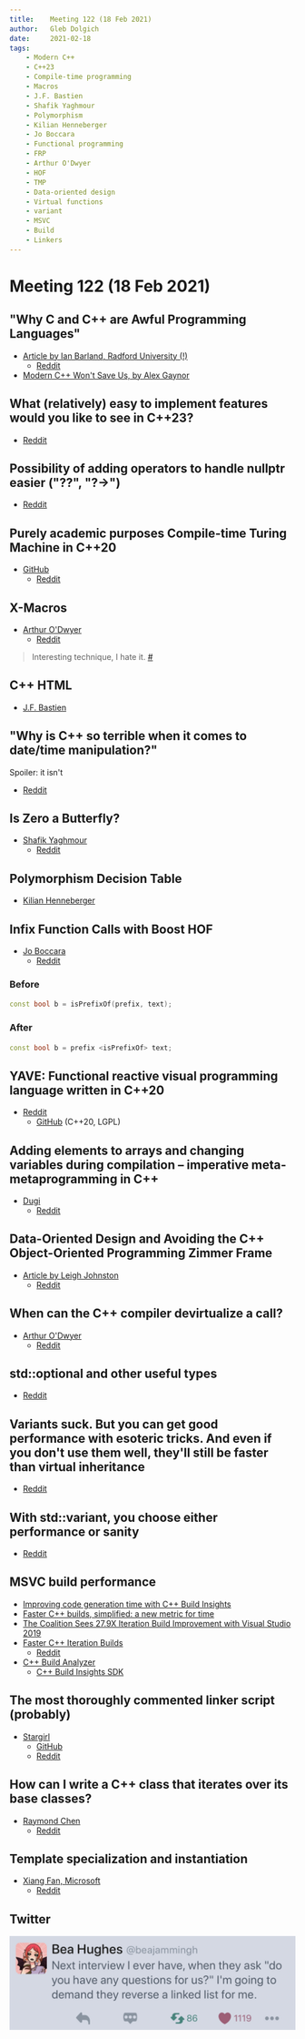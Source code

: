 ```yaml
---
title:    Meeting 122 (18 Feb 2021)
author:   Gleb Dolgich
date:     2021-02-18
tags:
    - Modern C++
    - C++23
    - Compile-time programming
    - Macros
    - J.F. Bastien
    - Shafik Yaghmour
    - Polymorphism
    - Kilian Henneberger
    - Jo Boccara
    - Functional programming
    - FRP
    - Arthur O'Dwyer
    - HOF
    - TMP
    - Data-oriented design
    - Virtual functions
    - variant
    - MSVC
    - Build
    - Linkers
---
```


# Meeting 122 (18 Feb 2021)

## "Why C and C++ are Awful Programming Languages"

* [Article by Ian Barland, Radford University (!)](https://www.radford.edu/ibarland/Manifestoes/whyC++isBad.shtml)
  * [Reddit](https://www.reddit.com/r/cpp/comments/lgywbw/why_c_and_c_are_awful_programming_languages/?ref=share&ref_source=link)
* [Modern C++ Won't Save Us, by Alex Gaynor](https://alexgaynor.net/2019/apr/21/modern-c++-wont-save-us/)

## What (relatively) easy to implement features would you like to see in C++23?

* [Reddit](https://www.reddit.com/r/cpp/comments/lif2mc/what_relatively_easily_to_implement_features/?ref=share&ref_source=link)

## Possibility of adding operators to handle nullptr easier ("??", "?->")

* [Reddit](https://www.reddit.com/r/cpp/comments/kxflj9/possibility_of_adding_operators_to_handle_nullptr/)

## Purely academic purposes Compile-time Turing Machine in C++20

* [GitHub](https://github.com/Eren121/CppTuringMachine)
  * [Reddit](https://www.reddit.com/r/cpp/comments/l9gl25/purely_academic_purposes_compiletime_turing/?ref=share&ref_source=link)

## X-Macros

* [Arthur O'Dwyer](https://quuxplusone.github.io/blog/2021/02/01/x-macros/)
  * [Reddit](https://www.reddit.com/r/cpp/comments/laqwkw/what_are_xmacros/?ref=share&ref_source=link)

> Interesting technique, I hate it. [#](https://www.reddit.com/r/cpp/comments/laqwkw/what_are_xmacros/glpkbmz/)

## C++ HTML

* [J.F. Bastien](https://github.com/jfbastien/cpp-html)

## "Why is C++ so terrible when it comes to date/time manipulation?"

Spoiler: it isn't

* [Reddit](https://www.reddit.com/r/cpp/comments/lj2fm1/why_is_c_so_terrible_when_it_comes_to_datetime/)

## Is Zero a Butterfly?

* [Shafik Yaghmour](https://shafik.github.io/c++/2021/01/03/is_zero_a_butterfly.html)
  * [Reddit](https://www.reddit.com/r/cpp/comments/kqhcdb/is_zero_a_butterfly/)

## Polymorphism Decision Table

* [Kilian Henneberger](https://ukilele.github.io//2020/05/11/polymorphism-decision-table.html)

## Infix Function Calls with Boost HOF

* [Jo Boccara](https://www.fluentcpp.com/2021/01/08/infix-function-calls-with-boost-hof/)
  * [Reddit](https://www.reddit.com/r/cpp/comments/kt06b5/fluentc_infix_function_calls_with_boost_hof/)

### Before

```cpp
const bool b = isPrefixOf(prefix, text);
```

### After

```cpp
const bool b = prefix <isPrefixOf> text;
```

## YAVE: Functional reactive visual programming language written in C++20

* [Reddit](https://www.reddit.com/r/cpp/comments/kub1gu/yave_functional_reactive_visual_programming/)
  * [GitHub](https://github.com/mocabe/yave) (C++20, LGPL)

## Adding elements to arrays and changing variables during compilation – imperative meta-metaprogramming in C++

* [Dugi](https://lordsoftech.com/programming/adding-elements-to-arrays-and-changing-variables-during-compilation-imperative-meta-metaprogramming-in-c/)
  * [Reddit](https://www.reddit.com/r/cpp/comments/l0pwes/adding_elements_to_arrays_and_changing_variables/?ref=share&ref_source=link)

## Data-Oriented Design and Avoiding the C++ Object-Oriented Programming Zimmer Frame

* [Article by Leigh Johnston](https://leighjohnston.wordpress.com/2018/08/27/data-oriented-design-and-avoiding-the-c-object-oriented-programming-zimmer-frame/)
  * [Reddit](https://www.reddit.com/r/cpp/comments/lgtyp2/dataoriented_design_and_avoiding_the_c/?ref=share&ref_source=link)

## When can the C++ compiler devirtualize a call?

* [Arthur O'Dwyer](https://quuxplusone.github.io/blog/2021/02/15/devirtualization/)
  * [Reddit](https://www.reddit.com/r/cpp/comments/lkgtyz/when_can_the_c_compiler_devirtualize_a_call/)

## std::optional and other useful types

* [Reddit](https://www.reddit.com/r/cpp/comments/kozrhy/what_tools_similar_to_stdoptional_should_you_be/)

## Variants suck. But you can get good performance with esoteric tricks. And even if you don't use them well, they'll still be faster than virtual inheritance

* [Reddit](https://www.reddit.com/r/cpp/comments/ktyxqa/variants_suck_but_you_can_get_good_performance/?ref=share&ref_source=link)

## With std::variant, you choose either performance or sanity

* [Reddit](https://www.reddit.com/r/cpp/comments/kst2pu/with_stdvariant_you_choose_either_performance_or/)

## MSVC build performance

* [Improving code generation time with C++ Build Insights](https://devblogs.microsoft.com/cppblog/improving-code-generation-time-with-cpp-build-insights/)
* [Faster C++ builds, simplified: a new metric for time](https://devblogs.microsoft.com/cppblog/faster-cpp-builds-simplified-a-new-metric-for-time/)
* [The Coalition Sees 27.9X Iteration Build Improvement with Visual Studio 2019](https://devblogs.microsoft.com/cppblog/the-coalition-sees-27-9x-iteration-build-improvement-with-visual-studio-2019/)
* [Faster C++ Iteration Builds](https://devblogs.microsoft.com/cppblog/faster-c-iteration-builds/)
  * [Reddit](https://www.reddit.com/r/cpp/comments/ksuvbo/msvc_faster_c_iteration_builds/)
* [C++ Build Analyzer](https://github.com/MetanoKid/cpp-build-analyzer)
  * [C++ Build Insights SDK](https://docs.microsoft.com/en-gb/cpp/build-insights/reference/sdk/overview?view=msvc-160)

## The most thoroughly commented linker script (probably)

* [Stargirl](https://blog.thea.codes/the-most-thoroughly-commented-linker-script/)
  * [GitHub](https://github.com/theacodes/Winterbloom_Castor_and_Pollux/blob/master/firmware/scripts/samd21g18a.ld)
  * [Reddit](https://www.reddit.com/r/cpp/comments/kx1dbg/the_most_thoroughly_commented_linker_script/)

## How can I write a C++ class that iterates over its base classes?

* [Raymond Chen](https://devblogs.microsoft.com/oldnewthing/20210114-00/?p=104714)
  * [Reddit](https://www.reddit.com/r/cpp/comments/kx9uli/how_can_i_write_a_c_class_that_iterates_over_its/)

## Template specialization and instantiation

* [Xiang Fan, Microsoft](https://devblogs.microsoft.com/cppblog/build-throughput-series-template-metaprogramming-fundamentals/)
  * [Reddit](https://www.reddit.com/r/cpp/comments/kx7r0h/build_throughput_series_template_metaprogramming/)

## Twitter

![](/img/interview-linked-list.jpeg)
